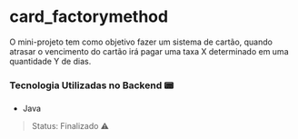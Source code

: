 # card_factorymethod

O mini-projeto tem como objetivo fazer um sistema de cartão, quando atrasar o vencimento do cartão irá pagar uma taxa X determinado em uma quantidade Y de dias.

### Tecnologia Utilizadas no Backend 📟
- Java

> Status: Finalizado ⚠️
